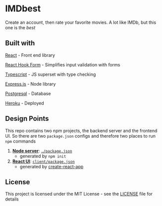 # IMDbest

Create an account, then rate your favorite movies. A lot like IMDb, but this one is the _best_

## Built with

[React](https://reactjs.org/) - Front end library

[React Hook Form](https://react-hook-form.com/) - Simplifies input validation with forms

[Typescript](typescriptlang.org) - JS superset with type checking

[Express.js](https://expressjs.com/) - Node library

[Postgresql](https://www.postgresql.org/) - Database

[Heroku](https://www.heroku.com/) - Deployed

## Design Points

This repo contains two npm projects, the backend server and the frontend UI. So there are two `package.json` configs and therefore two places to run `npm` commands

1. [**Node server**](server.js): [`./package.json`](package.json)
   - generated by `npm init`
2. [**React UI**](client/): [`client/package.json`](client/package.json)
   - generated by [create-react-app](https://github.com/facebookincubator/create-react-app)

## License

This project is licensed under the MIT License - see the [LICENSE](LICENSE) file for details

